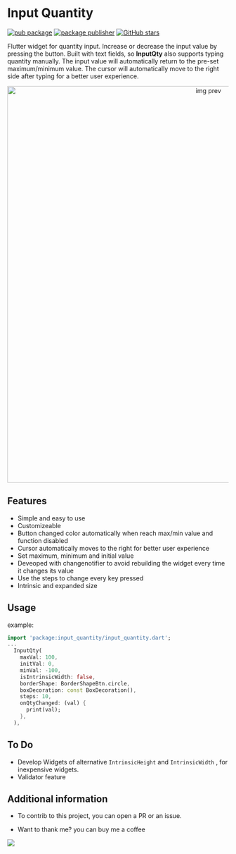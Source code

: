# Input Quantity

[![pub package](https://img.shields.io/pub/v/input_quantity.svg)](https://pub.dev/packages/input_quantity)
[![package publisher](https://img.shields.io/pub/publisher/logo_n_spinner.svg)](https://pub.dev/publishers/pmatatias.dev/packages)
[![GitHub stars](https://img.shields.io/github/stars/pmatatias/input-quantity.svg?style=social)](https://github.com/pmatatias/input-quantity)

Flutter widget for quantity input. Increase or decrease the input value by pressing the button. Built with text fields, so **InputQty** also supports typing quantity manually. The input value will automatically return to the pre-set maximum/minimum value. The cursor will automatically move to the right side after typing for a better user experience.

<p align="center">
 <img src="https://raw.githubusercontent.com/pmatatias/input-quantity/master/assets/DEMO.gif" alt="img prev" style="height:900px;" title="img prev">
</p>

## Features

- Simple and easy to use
- Customizeable
- Button changed color automatically when reach max/min value and function disabled
- Cursor automatically moves to the right for better user experience
- Set maximum, minimum and initial value
- Deveoped with changenotifier to avoid rebuilding the widget every time it changes its value
- Use the steps to change every key pressed
- Intrinsic and expanded size

## Usage

example:

```dart
import 'package:input_quantity/input_quantity.dart';
...
  InputQty(
    maxVal: 100,
    initVal: 0,
    minVal: -100,
    isIntrinsicWidth: false,
    borderShape: BorderShapeBtn.circle,
    boxDecoration: const BoxDecoration(),
    steps: 10,
    onQtyChanged: (val) {
      print(val);
    },
  ),
```

## To Do

- Develop Widgets of alternative `IntrinsicHeight` and `IntrinsicWidth` , for inexpensive widgets.
- Validator feature

## Additional information

- To contrib to this project, you can open a PR or an issue.

- Want to thank me? you can buy me a coffee

<a href="https://www.buymeacoffee.com/pmatatias"><img src="https://img.buymeacoffee.com/button-api/?text=Buy me a coffee&emoji=👨‍💻&slug=pmatatias&button_colour=5F7FFF&font_colour=ffffff&font_family=Inter&outline_colour=000000&coffee_colour=FFDD00" /></a>

